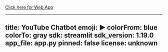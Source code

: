 [Click here for Web App](https://akashpatil1996-youtube-chatbot-app-mu1ewn.streamlit.app/)

---
title: YouTube Chatbot
emoji: ▶️
colorFrom: blue
colorTo: gray
sdk: streamlit
sdk_version: 1.19.0
app_file: app.py
pinned: false
license: unknown
---
